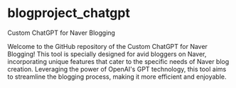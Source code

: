 # blogproject_chatgpt

Custom ChatGPT for Naver Blogging

Welcome to the GitHub repository of the Custom ChatGPT for Naver Blogging! This tool is specially designed for avid bloggers on Naver, incorporating unique features that cater to the specific needs of Naver blog creation. Leveraging the power of OpenAI's GPT technology, this tool aims to streamline the blogging process, making it more efficient and enjoyable. 

